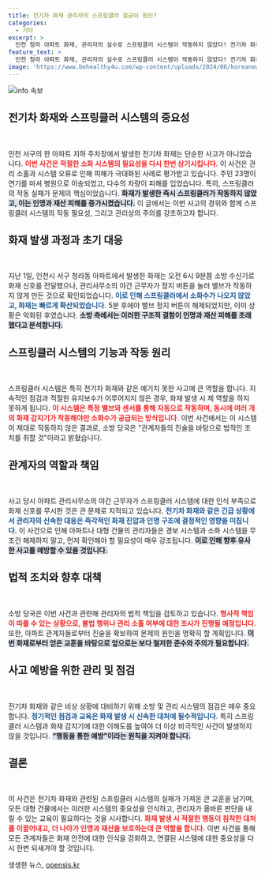 ```yaml
---
title: 전기차 화재 관리자의 스프링클러 잠금이 원인?
categories:
  - 기타
excerpt: >
  인천 청라 아파트 화재, 관리자의 실수로 스프링클러 시스템이 작동하지 않았다! 전기차 화재가 발생한 지하 주차장에서 23명이 부상당하고 87대 차량이 소실된 초유의 사고. 경고 신호에도 불구하고 밸브가 잠기며 큰 피해를 초래한 경과를 분석해본다.
feature_text: >
  인천 청라 아파트 화재, 관리자의 실수로 스프링클러 시스템이 작동하지 않았다! 전기차 화재가 발생한 지하 주차장에서 23명이 부상당하고 87대 차량이 소실된 초유의 사고. 경고 신호에도 불구하고 밸브가 잠기며 큰 피해를 초래한 경과를 분석해본다.
image: 'https://www.behealthy4u.com/wp-content/uploads/2024/06/koreanews.jpg'
---
```


<p><img src="https://www.behealthy4u.com/wp-content/uploads/2024/06/koreanews.jpg" alt="info 속보" /></p>

<h2 data-ke-size="size26">전기차 화재와 스프링클러 시스템의 중요성</h2>

<p data-ke-size="size16">&nbsp;</p>

<p>인천 서구의 한 아파트 지하 주차장에서 발생한 전기차 화재는 단순한 사고가 아니었습니다. <b><span style="color: #ee2323;">이번 사건은 적절한 소화 시스템의 필요성을 다시 한번 상기시킵니다.</span></b> 이 사건은 관리 소홀과 시스템 오류로 인해 피해가 극대화된 사례로 평가받고 있습니다. 주민 23명이 연기를 마셔 병원으로 이송되었고, 다수의 차량이 피해를 입었습니다. 특히, 스프링클러의 작동 실패가 문제의 핵심이었습니다. <b><span style="background-color: #21538527;">화재가 발생한 즉시 스프링클러가 작동하지 않았고, 이는 인명과 재산 피해를 증가시켰습니다.</span></b> 이 글에서는 이번 사고의 경위와 함께 스프링클러 시스템의 작동 필요성, 그리고 관리상의 주의를 강조하고자 합니다.</p>

<h2 data-ke-size="size26">화재 발생 과정과 초기 대응</h2>

<p data-ke-size="size16">&nbsp;</p>

<p>지난 1일, 인천시 서구 청라동 아파트에서 발생한 화재는 오전 6시 9분쯤 소방 수신기로 화재 신호를 전달했으나, 관리사무소의 야간 근무자가 정지 버튼을 눌러 밸브가 작동하지 않게 만든 것으로 확인되었습니다. <b><span style="color: #1a5490;">이로 인해 스프링클러에서 소화수가 나오지 않았고, 화재는 빠르게 확산되었습니다.</span></b> 5분 후에야 밸브 정지 버튼이 해제되었지만, 이미 상황은 악화된 후였습니다. <b><span style="background-color: #21538527;">소방 측에서는 이러한 구조적 결함이 인명과 재산 피해를 초래했다고 분석합니다.</span></b></p>

<h2 data-ke-size="size26">스프링클러 시스템의 기능과 작동 원리</h2>

<p data-ke-size="size16">&nbsp;</p>

<p>스프링클러 시스템은 특히 전기차 화재와 같은 예기치 못한 사고에 큰 역할을 합니다. 지속적인 점검과 적절한 유지보수가 이루어지지 않은 경우, 화재 발생 시 제 역할을 하지 못하게 됩니다. <b><span style="color: #ee2323;">이 시스템은 특정 밸브와 센서를 통해 자동으로 작동하며, 동시에 여러 개의 화재 감지기가 작동해야만 소화수가 공급되는 방식입니다.</span></b> 이번 사건에서는 이 시스템이 제대로 작동하지 않은 결과로, 소방 당국은 "관계자들의 진술을 바탕으로 법적인 조치를 취할 것"이라고 밝혔습니다.</p>

<h2 data-ke-size="size26">관계자의 역할과 책임</h2>

<p data-ke-size="size16">&nbsp;</p>

<p>사고 당시 아파트 관리사무소의 야간 근무자가 스프링클러 시스템에 대한 인식 부족으로 화재 신호를 무시한 것은 큰 문제로 지적되고 있습니다. <b><span style="color: #1a5490;">전기차 화재와 같은 긴급 상황에서 관리자의 신속한 대응은 즉각적인 화재 진압과 인명 구조에 결정적인 영향을 미칩니다.</span></b> 이 사건으로 인해 아파트나 대형 건물의 관리자들은 경보 시스템과 소화 시스템을 무조건 해제하지 말고, 먼저 확인해야 할 필요성이 매우 강조됩니다. <b><span style="background-color: #21538527;">이로 인해 향후 유사한 사고를 예방할 수 있을 것입니다.</span></b></p>

<h2 data-ke-size="size26">법적 조치와 향후 대책</h2>

<p data-ke-size="size16">&nbsp;</p>

<p>소방 당국은 이번 사건과 관련해 관리자의 법적 책임을 검토하고 있습니다. <b><span style="color: #ee2323;">형사적 책임이 따를 수 있는 상황으로, 불법 행위나 관리 소홀 여부에 대한 조사가 진행될 예정입니다.</span></b> 또한, 아파트 관계자들로부터 진술을 확보하여 문제의 원인을 명확히 할 계획입니다. <b><span style="background-color: #21538527;">이번 화재로부터 얻은 교훈을 바탕으로 앞으로는 보다 철저한 준수와 주의가 필요합니다.</span></b></p>

<h2 data-ke-size="size26">사고 예방을 위한 관리 및 점검</h2>

<p data-ke-size="size16">&nbsp;</p>

<p>전기차 화재와 같은 비상 상황에 대비하기 위해 소방 및 관리 시스템의 점검은 매우 중요합니다. <b><span style="color: #1a5490;">정기적인 점검과 교육은 화재 발생 시 신속한 대처에 필수적입니다.</span></b> 특히 스프링클러 시스템과 화재 감지기에 대한 이해도를 높여야 더 이상 비극적인 사건이 발생하지 않을 것입니다. <b><span style="background-color: #21538527;">“행동을 통한 예방”이라는 원칙을 지켜야 합니다.</span></b></p>

<h2 data-ke-size="size26">결론</h2>

<p data-ke-size="size16">&nbsp;</p>

<p>이 사건은 전기차 화재와 관련된 스프링클러 시스템의 실패가 가져온 큰 교훈을 남기며, 모든 대형 건물에서는 이러한 시스템의 중요성을 인식하고, 관리자가 올바른 판단을 내릴 수 있는 교육이 필요하다는 것을 시사합니다. <b><span style="color: #ee2323;">화재 발생 시 적절한 행동이 침착한 대처를 이끌어내고, 더 나아가 인명과 재산을 보호하는데 큰 역할을 합니다.</span></b> 이번 사건을 통해 모든 관계자들은 화재 안전에 대한 인식을 강화하고, 연결된 시스템에 대한 중요성을 다시 한번 되새겨야 할 것입니다.</p>
생생한 뉴스, <a href="https://opensis.kr" rel="dofollow">opensis.kr</a>


